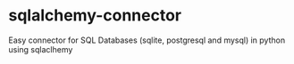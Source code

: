 # sqlalchemy-connector
Easy connector for SQL Databases (sqlite, postgresql and mysql) in python using sqlaclhemy
